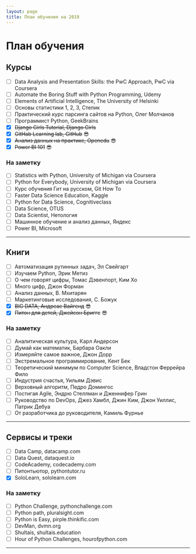 ```yaml
---
layout: page
title: План обучения на 2019
---
```


# План обучения
## Курсы 
- [ ] Data Analysis and Presentation Skills: the PwC Approach, PwC via Coursera
- [ ] Automate the Boring Stuff with Python Programming, Udemy
- [ ] Elements of Artificial Intelligence, The University of Helsinki
- [ ] Основы статистики 1, 2, 3, Степик
- [ ] Практический курс парсинга сайтов на Python, Олег Молчанов
- [ ] Программист Python, GeekBrains
- [x] ~~Django Girls Tutorial, Django Girls~~
- [x] ~~GitHab Learning lab, GitHub~~ :sunglasses:
- [x] ~~Анализ данных на практике, Openedu~~ :sunglasses:
- [x] ~~Power BI 101~~ :sunglasses:

### На заметку
- [ ] Statistics with Python, University of Michigan via Coursera
- [ ] Python for Everybody, University of Michigan via Coursera
- [ ] Курс обучения Гит на русском, Git How To
- [ ] Faster Data Science Education, Kaggle
- [ ] Python for Data Science, Cognitiveclass
- [ ] Data Science, OTUS
- [ ] Data Scientist, Нетология
- [ ] Машинное обучение и анализ данных, Яндекс
- [ ] Power BI, Microsoft
***


## Книги 
- [ ] Автоматизация рутинных задач, Эл Свейгарт
- [ ] Изучаем Python, Эрик Метиз
- [ ] О чем говорят цифры, Томас Дэвенпорт, Ким Хо
- [ ] Много цифр, Джон Форман
- [ ] Анализ данных, В. Мхитарян
- [ ] Маркетинговые исследования, С. Божук
- [x] ~~BIG DATA, Андреас Вайгенд~~ :sunglasses:
- [x] ~~Питон для детей, Джейсон Бриггс~~ :sunglasses:

### На заметку
- [ ] Аналитическая культура, Карл Андерсон
- [ ] Думай как математик, Барбара Оакли
- [ ] Измеряйте самое важное, Джон Дорр
- [ ] Экстремальное программирование, Кент Бек
- [ ] Теоретический минимум по Computer Science, Владстон Феррейра Фило
- [ ] Индустрия счастья, Уильям Дэвис
- [ ] Верховный алгоритм, Педро Домингос
- [ ] Постигая Agile, Эндрю Стеллман и Дженнифер Грин
- [ ] Руководство по DevOps, Джез Хамбл, Джин Ким, Джон Уиллис, Патрик Дебуа
- [ ] От разработчика до руководителя, Камиль Фурнье
***


## Сервисы и треки 
- [ ] Data Camp, datacamp.com
- [ ] Data Quest, dataquest.io
- [ ] CodeAcademy, codecademy.com
- [ ] Питонтьютор, pythontutor.ru
- [x] SoloLearn, sololearn.com

### На заметку
- [ ] Python Challenge, pythonchallenge.com
- [ ] Python path, pluralsight.com
- [ ] Python is Easy, pirple.thinkific.com
- [ ] DevMan, dvmn.org
- [ ] Shultais, shultais.education
- [ ] Hour of Python Challenges, hourofpython.com
***



